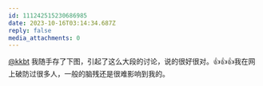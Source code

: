 ```yaml
---
id: 111242515230686985
date: 2023-10-16T03:14:34.687Z
reply: false
media_attachments: 0
---
```


[@kkbt](https://fmb.ftls.xyz/@kkbt) 我随手存了下图，引起了这么大段的讨论，说的很好很对。👍👍👍我在网上破防过很多人，一般的脑残还是很难影响到我的。

